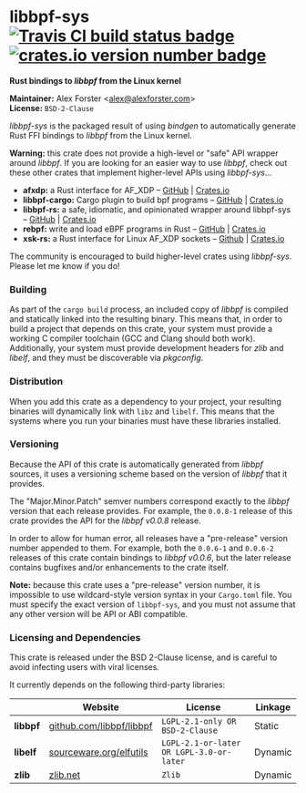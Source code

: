 # libbpf-sys [![Travis CI build status badge](https://travis-ci.org/alexforster/libbpf-sys.svg?branch=master)](https://travis-ci.org/alexforster/libbpf-sys) [![crates.io version number badge](https://img.shields.io/crates/v/libbpf-sys.svg)](https://crates.io/crates/libbpf-sys)

**Rust bindings to _libbpf_ from the Linux kernel**

**Maintainer:** Alex Forster \<alex@alexforster.com\><br/>
**License:** `BSD-2-Clause`

_libbpf-sys_ is the packaged result of using _bindgen_ to automatically generate Rust FFI bindings to _libbpf_ from the Linux kernel.

**Warning:** this crate does not provide a high-level or "safe" API wrapper around _libbpf_. If you are looking for an easier way to use _libbpf_, check out these other crates that implement higher-level APIs using _libbpf-sys_...

 * **afxdp:** a Rust interface for AF_XDP – [GitHub](https://github.com/aterlo/afxdp-rs) | [Crates.io](https://crates.io/crates/afxdp)
 * **libbpf-cargo:** Cargo plugin to build bpf programs – [GitHub](https://github.com/libbpf/libbpf-rs) | [Crates.io](https://crates.io/crates/libbpf-cargo)
 * **libbpf-rs:** a safe, idiomatic, and opinionated wrapper around libbpf-sys – [GitHub](https://github.com/libbpf/libbpf-rs) | [Crates.io](https://crates.io/crates/libbpf-rs)
 * **rebpf:** write and load eBPF programs in Rust – [GitHub](https://github.com/uccidibuti/rebpf) | [Crates.io](https://crates.io/crates/rebpf)
 * **xsk-rs:** a Rust interface for Linux AF_XDP sockets – [Github](https://github.com/DouglasGray/xsk-rs) | [Crates.io](https://crates.io/crates/xsk-rs)

The community is encouraged to build higher-level crates using _libbpf-sys_. Please let me know if you do!

### Building

As part of the `cargo build` process, an included copy of _libbpf_ is compiled and statically linked into the resulting binary. This means that, in order to build a project that depends on this crate, your system must provide a working C compiler toolchain (GCC and Clang should both work). Additionally, your system must provide development headers for _zlib_ and _libelf_, and they must be discoverable via _pkgconfig_.

### Distribution

When you add this crate as a dependency to your project, your resulting binaries will dynamically link with `libz` and `libelf`. This means that the systems where you run your binaries must have these libraries installed.

### Versioning

Because the API of this crate is automatically generated from _libbpf_ sources, it uses a versioning scheme based on the version of _libbpf_ that it provides.

The "Major.Minor.Patch" semver numbers correspond exactly to the _libbpf_ version that each release provides. For example, the `0.0.8-1` release of this crate provides the API for the _libbpf v0.0.8_ release.

In order to allow for human error, all releases have a "pre-release" version number appended to them. For example, both the `0.0.6-1` and `0.0.6-2` releases of this crate contain bindings to _libbpf v0.0.6_, but the later release contains bugfixes and/or enhancements to the crate itself.

**Note:** because this crate uses a "pre-release" version number, it is impossible to use wildcard-style version syntax in your `Cargo.toml` file. You must specify the exact version of `libbpf-sys`, and you must not assume that any other version will be API or ABI compatible.

### Licensing and Dependencies

This crate is released under the BSD 2-Clause license, and is careful to avoid infecting users with viral licenses.

It currently depends on the following third-party libraries:

|            | Website                                                       | License                                  | Linkage |
|------------|---------------------------------------------------------------|------------------------------------------|---------|
| **libbpf** | [github.com/libbpf/libbpf](https://github.com/libbpf/libbpf/) | `LGPL-2.1-only OR BSD-2-Clause`          | Static  |
| **libelf** | [sourceware.org/elfutils](https://sourceware.org/elfutils/)   | `LGPL-2.1-or-later OR LGPL-3.0-or-later` | Dynamic |
| **zlib**   | [zlib.net](https://www.zlib.net/)                             | `Zlib`                                   | Dynamic |
